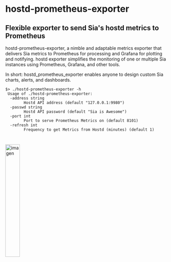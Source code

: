 # hostd-prometheus-exporter
## Flexible exporter to send Sia's hostd metrics to Prometheus


hostd-prometheus-exporter, a nimble and adaptable metrics exporter that delivers Sia metrics to Prometheus for processing and Grafana for plotting and notifying. hostd exporter simplifies the monitoring of one or multiple Sia instances using Prometheus, Grafana, and other tools.

In short: hostd_prometheus_exporter enables anyone to design custom Sia charts, alerts, and dashboards.


```
$> ./hostd-prometheus-exporter -h
 Usage of ./hostd-prometheus-exporter:
  -address string
        Hostd API address (default "127.0.0.1:9980")
  -passwd string
        Hostd API password (default "Sia is Awesome")
  -port int
        Port to serve Prometheus Metrics on (default 8101)
  -refresh int
        Frequency to get Metrics from Hostd (minutes) (default 1)
```
#

<img src="https://sia.tech/assets/built-with-Sia-color.png" alt="imagen" width="30%">
